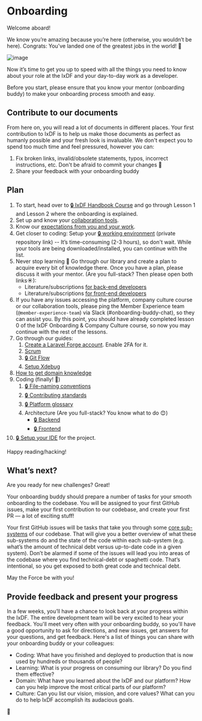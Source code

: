 # Onboarding

Welcome aboard!

We know you’re amazing because you’re here (otherwise, you wouldn’t be here).
Congrats: You've landed one of the greatest jobs in the world! 🎉

![image](https://cdn.shopify.com/s/files/1/2297/6885/collections/plain_no_back_235x235@2x.png)

Now it’s time to get you up to speed with all the things you need to know
about your role at the IxDF and your day-to-day work as a developer.

Before you start, please ensure that you know your mentor (onboarding buddy)
to make your onboarding process smooth and easy.

## Contribute to our documents

From here on, you will read a lot of documents in different places. Your first
contribution to IxDF is to help us make those documents as perfect as humanly possible
and your fresh look is invaluable.
We don't expect you to spend too much time and feel pressured, however you can:

1.  Fix broken links, invalid/obsolete statements, typos, incorrect instructions, etc.
    Don't be afraid to commit your changes 🙂
1.  Share your feedback with your onboarding buddy

## Plan

1.  To start, head over to [🔒 IxDF Handbook Course](https://www.interaction-design.org/courses/ixdf-handbook)
    and go through Lesson 1 and Lesson 2 where the onboarding is explained.
1.  Set up and know your [collaboration tools](../collaboration-tools.md).
1.  Know our [expectations from you and your work](../expectations.md).
1.  Get closer to coding: Setup your [🔒 working environment](https://github.com/InteractionDesignFoundation/IxDF-web/blob/main/docs/environment/first-run/README.md)
    (private repository link) -- It’s time-consuming (2-3 hours), so don't wait.
    While your tools are being downloaded/installed, you can continue with the list.
1.  Never stop learning 📖 Go through our library and create a plan to acquire
    every bit of knowledge there. Once you have a plan, please discuss it with
    your mentor. (Are you full-stack? Then please open both links☀):
    -   Literature/subscriptions [for back-end developers](../../library/back-end/literature.md)
    -   Literature/subscriptions [for front-end developers](../../library/front-end/literature.md)
1.  If you have any issues accessing the platform, company culture course
    or our collaboration tools, please ping the Member Experience team (`@member-experience-team`)
    via Slack (#onboarding-buddy-chat), so they can assist you. By this point,
    you should have already completed lesson 0 of the IxDF Onboarding & Company Culture course,
    so now you may continue with the rest of the lessons.
1.  Go through our guides:
    1. [Create a Laravel Forge account](onboarding__forge.md). Enable 2FA for it.
    1. [Scrum](../scrum/README.md)
    1. [🔒 Git Flow](https://github.com/InteractionDesignFoundation/IxDF-web/blob/main/docs/workflows/git-flow.md)
    1. [Setup Xdebug](./setup-xdebug.md)
1.  [How to get domain knowledge](onboarding--domain-knowledge.md)
1.  Coding (finally! 🎉)
    1. [🔒 File-naming conventions](https://github.com/InteractionDesignFoundation/IxDF-web/blob/main/docs/code/naming-conventions.md)
    1. [🔒 Contributing standards](https://github.com/InteractionDesignFoundation/IxDF-web/blob/main/CONTRIBUTING.md)
    1. [🔒 Platform glossary](https://github.com/InteractionDesignFoundation/IxDF-web/blob/main/docs/glossary.md)
    1. Architecture (Are you full-stack? You know what to do 😊)
        - [🔒 Backend](https://github.com/InteractionDesignFoundation/IxDF-web/blob/main/docs/code/backend/architecture.md)
        - [🔒 Frontend](https://github.com/InteractionDesignFoundation/IxDF-web/blob/main/docs/code/frontend/architecture.md)
1.  [🔒 Setup your IDE](https://github.com/InteractionDesignFoundation/IxDF-web/blob/main/docs/environment/IDE/README.md)
    for the project.

Happy reading/hacking!

## What’s next?

Are you ready for new challenges? Great!

Your onboarding buddy should prepare a number of tasks for your smooth onboarding
to the codebase. You will be assigned to your first GitHub issues, make your first
contribution to our codebase, and create your first PR — a lot of exciting stuff!

Your first GitHub issues will be tasks that take you through some [core sub-systems](https://docs.information-architecture.org/domain/systems-and-code-owners.html)
of our codebase. That will give you a better overview of what these sub-systems
do and the state of the code within each sub-system (e.g. what’s the amount of
technical debt versus up-to-date code in a given system). Don’t be alarmed if some
of the issues will lead you into areas of the codebase where you find technical-debt
or spaghetti code. That’s intentional, so you get exposed to both great code and technical debt.

May the Force be with you!

## Provide feedback and present your progress

In a few weeks, you’ll have a chance to look back at your progress within the IxDF.
The entire development team will be very excited to hear your feedback. You'll meet
very often with your onboarding buddy, so you'll have a good opportunity to ask
for directions, and new issues, get answers for your questions, and get feedback.
Here's a list of things you can share with your onboarding buddy or your colleagues:

-   Coding: What have you finished and deployed to production that is now used by hundreds or thousands of people?
-   Learning: What is your progress on consuming our library? Do you find them effective?
-   Domain: What have you learned about the IxDF and our platform?
    How can you help improve the most critical parts of our platform?
-   Culture: Can you list our vision, mission, and core values? What can you do to
    help IxDF accomplish its audacious goals.

🦄
